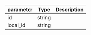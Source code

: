 | parameter | Type | Description |
| ----------- | ----------- |----------- |
| id  |  string  |    |
| local_id  |  string  |    |